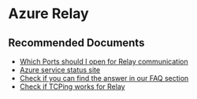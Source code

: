 <properties
    pageTitle="Connectivity errors"
    description="Connectivity errors"
    service="microsoft.relay"
    resource="namespaces"
    authors="ChiragPavecha"
    ms.author="chiragpa"
    displayOrder=""
    selfHelpType="generic"
    supportTopicIds="32684541"
    resourceTags=""
    productPesIds="16123"
    cloudEnvironments="public, Fairfax"
    articleId="relay-errors-connectivity"
	ownershipId="AzureMessaging_Common"
/>

# Azure Relay

## **Recommended Documents**

* [Which Ports should I open for Relay communication](https://docs.microsoft.com/azure/service-bus-relay/relay-port-settings)<br>
* [Azure service status site](https://azure.microsoft.com/status/)<br>
* [Check if you can find the answer in our FAQ section](https://docs.microsoft.com/azure/service-bus-relay/relay-faq)<br>
* [Check if TCPing works for Relay](https://www.elifulkerson.com/projects/tcping.php)
